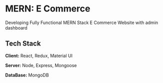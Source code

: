 
# MERN: E Commerce 

Developing Fully Functional MERN Stack E Commerce Website with admin dashboard 

## Tech Stack

**Client:** React, Redux, Material UI

**Server:** Node, Express, Mongoose

**DataBase:** MongoDB

